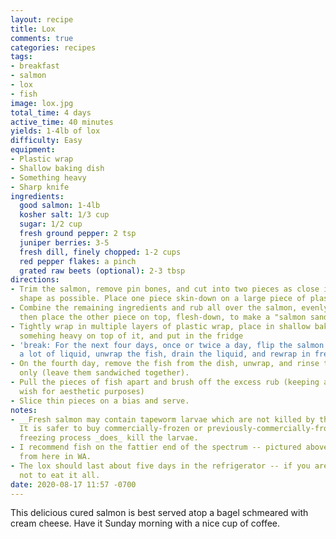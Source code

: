 ```yaml
---
layout: recipe
title: Lox
comments: true
categories: recipes
tags:
- breakfast
- salmon
- lox
- fish
image: lox.jpg
total_time: 4 days
active_time: 40 minutes
yields: 1-4lb of lox
difficulty: Easy
equipment:
- Plastic wrap
- Shallow baking dish
- Something heavy
- Sharp knife
ingredients:
  good salmon: 1-4lb
  kosher salt: 1/3 cup
  sugar: 1/2 cup
  fresh ground pepper: 2 tsp
  juniper berries: 3-5
  fresh dill, finely chopped: 1-2 cups
  red pepper flakes: a pinch
  grated raw beets (optional): 2-3 tbsp
directions:
- Trim the salmon, remove pin bones, and cut into two pieces as close in size and
  shape as possible. Place one piece skin-down on a large piece of plastic wrap
- Combine the remaining ingredients and rub all over the salmon, evenly and liberally,
  then place the other piece on top, flesh-down, to make a "salmon sandwich"
- Tightly wrap in multiple layers of plastic wrap, place in shallow baking dish with
  somehing heavy on top of it, and put in the fridge
- 'break: For the next four days, once or twice a day, flip the salmon. If there''s
  a lot of liquid, unwrap the fish, drain the liquid, and rewrap in fresh plastic.'
- On the fourth day, remove the fish from the dish, unwrap, and rinse the _outsides_
  only (leave them sandwiched together).
- Pull the pieces of fish apart and brush off the excess rub (keeping as much as you
  wish for aesthetic purposes)
- Slice thin pieces on a bias and serve.
notes:
- __Fresh salmon may contain tapeworm larvae which are not killed by the salt cure__.
  It is safer to buy commercially-frozen or previously-commercially-frozen fish; that
  freezing process _does_ kill the larvae.
- I recommend fish on the fattier end of the spectrum -- pictured above is some Sockeye
  from here in WA.
- The lox should last about five days in the refrigerator -- if you are patient enough
  not to eat it all.
date: 2020-08-17 11:57 -0700
---
```

This delicious cured salmon is best served atop a bagel schmeared with cream cheese. Have it Sunday morning with a nice cup of coffee.